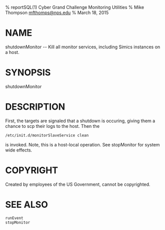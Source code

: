 % reportSQL(1) Cyber Grand Challenge Monitoring Utilities
% Mike Thompson <mfthomps@nps.edu>
% March 18, 2015
# NAME

shutdownMonitor -- Kill all monitor services, including Simics instances on a host.

# SYNOPSIS

shutdownMonitor

# DESCRIPTION
First, the targets are signaled that a shutdown is occuring, giving them
a chance to scp their logs to the host.  Then the 

    /etc/init.d/monitorSlaveService clean 

is invoked.  Note, this is a host-local operation.  See stopMonitor for
system wide effects.

# COPYRIGHT
Created by employees of the US Government, cannot be copyrighted.

# SEE ALSO
    runEvent
    stopMonitor
